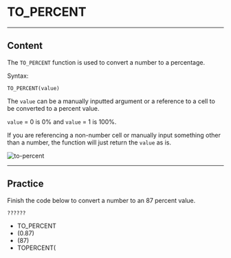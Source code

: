 ﻿---
author: Stefan-Stojanovic

aspects:
  - workout

type: normal

category: how to

---

# TO_PERCENT

---
## Content

The `TO_PERCENT` function is used to convert a number to a percentage.

Syntax:
```plain-text
TO_PERCENT(value)
```

The `value` can be a manually inputted argument or a reference to a cell to be converted to a percent value.

`value` = 0 is 0% and `value` = 1 is 100%.

If you are referencing a non-number cell or manually input something other than a number, the function will just return the `value` as is.

![to-percent](https://img.enkipro.com/2429c04005ad3b554d5139bf8faa7740.png)


---
## Practice

Finish the code below to convert a number to an 87 percent value.

```
??????
```

- TO_PERCENT
- (0.87)
- (87)
- TOPERCENT(
